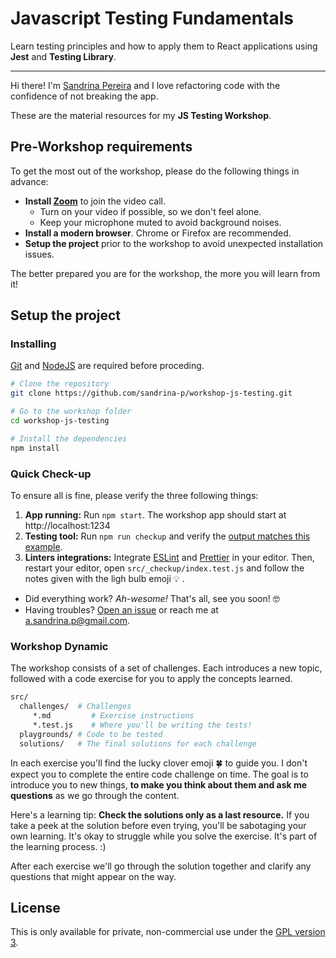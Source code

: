 # Javascript Testing Fundamentals

Learn testing principles and how to apply them to React applications using **Jest** and **Testing Library**.

---

Hi there! I'm [Sandrina Pereira](https://www.sandrina-p.net/) and I love refactoring code with the confidence of not breaking the app. <!-- copyreview please. make it short. make it sweet -->

These are the material resources for my **JS Testing Workshop**. <!-- TODO LINK -->

## Pre-Workshop requirements

To get the most out of the workshop, please do the following things in advance:

- **Install [Zoom](https://zoom.us)** to join the video call.
  - Turn on your video if possible, so we don't feel alone.
  - Keep your microphone muted to avoid background noises.
- **Install a modern browser**. Chrome or Firefox are recommended.
- **Setup the project** prior to the workshop to avoid unexpected installation issues.

The better prepared you are for the workshop, the more you will learn from it!

## Setup the project

### Installing

[Git](https://git-scm.com/) and [NodeJS](https://nodejs.org/en/) are required before proceding.

```bash
# Clone the repository
git clone https://github.com/sandrina-p/workshop-js-testing.git

# Go to the workshop folder
cd workshop-js-testing

# Install the dependencies
npm install
```

### Quick Check-up

To ensure all is fine, please verify the three following things:

1. **App running:** Run `npm start`. The workshop app should start at http://localhost:1234
2. **Testing tool:** Run `npm run checkup` and verify the [output matches this example](src/_checkup/checkup_output.png?raw=true).
3. **Linters integrations:** Integrate [ESLint](https://eslint.org/docs/user-guide/integrations) and [Prettier](https://prettier.io/docs/en/editors.html) in your editor. Then, restart your editor, open `src/_checkup/index.test.js` and follow the notes given with the ligh bulb emoji 💡 .

- Did everything work? _Ah-wesome!_ That's all, see you soon! 🤓
- Having troubles? [Open an issue](https://github.com/sandrina-p/workshop-js-testing/issues/new) or reach me at a.sandrina.p@gmail.com.

### Workshop Dynamic

The workshop consists of a set of challenges. Each introduces a new topic, followed with a code exercise for you to apply the concepts learned.

```bash
src/
  challenges/  # Challenges
     *.md         # Exercise instructions
     *.test.js    # Where you'll be writing the tests!
  playgrounds/ # Code to be tested
  solutions/   # The final solutions for each challenge
```

In each exercise you'll find the lucky clover emoji 🍀 to guide you. I don't expect you to complete the entire code challenge on time. The goal is to introduce you to new things, **to make you think about them and ask me questions** as we go through the content.

Here's a learning tip: **Check the solutions only as a last resource.** If you take a peek at the solution before even trying, you'll be sabotaging your own learning. It's okay to struggle while you solve the exercise. It's part of the learning process. :)

After each exercise we'll go through the solution together and clarify any questions that might appear on the way.

<!--
## Workshop Feedback

Please take a couple of minutes to [give me your feedback](TODO-LINK), as it will help me improving the next editions of this workshop 🤗
-->

## License
 
This is only available for private, non-commercial use under the [GPL version 3](http://www.gnu.org/licenses/gpl-3.0-standalone.html).
